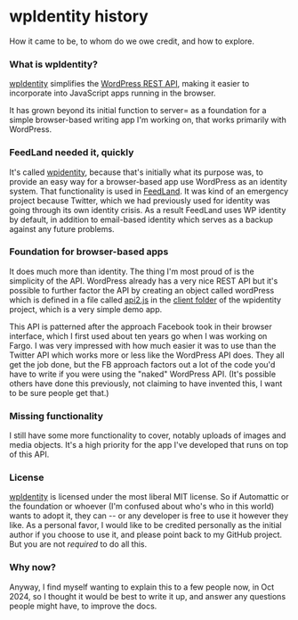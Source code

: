 # wpIdentity history

How it came to be, to whom do we owe credit, and how to explore.

### What is wpIdentity?

<a href="https://github.com/scripting/wpIdentity/tree/main">wpIdentity</a> simplifies the <a href="https://github.com/Automattic/wp-calypso/tree/trunk/packages/wpcom.js">WordPress REST API</a>, making it easier to incorporate into JavaScript apps running in the browser. 

It has grown beyond its initial function to server= as a foundation for a simple browser-based writing app I'm working on, that works primarily with WordPress.

### FeedLand needed it, quickly

It's called <a href="https://github.com/scripting/wpIdentity">wpidentity</a>, because that's initially what its purpose was, to provide an easy way for a browser-based app use WordPress as an identity system. That functionality is used in <a href="https://feedland.org/">FeedLand</a>. It was kind of an emergency project because Twitter, which we had previously used for identity was going through its own identity crisis. As a result FeedLand uses WP identity by default, in addition to email-based identity which serves as a backup against any future problems.

### Foundation for browser-based apps

It does much more than identity. The thing I'm most proud of is the simplicity of the API. WordPress already has a very nice REST API but it's possible to further factor the API by creating an object called wordPress which is defined in a file called <a href="https://github.com/scripting/wpIdentity/blob/main/client/api2.js">api2.js</a> in the <a href="https://github.com/scripting/wpIdentity/tree/main/client">client folder</a> of the wpidentity project, which is a very simple demo app. 

This API is patterned after the approach Facebook took in their browser interface, which I first used about ten years go when I was working on Fargo. I was very impressed with how much easier it was to use than the Twitter API which works more or less like the WordPress API does. They all get the job done, but the FB approach factors out a lot of the code you'd have to write if you were using the "naked" WordPress API. (It's possible others have done this previously, not claiming to have invented this, I want to be sure people get that.)

### Missing functionality

I still have some more functionality to cover, notably uploads of images and media objects. It's a high priority for the app I've developed that runs on top of this API. 

### License

<a href="https://github.com/scripting/wpIdentity">wpIdentity</a> is licensed under the most liberal MIT license. So if Automattic or the foundation or whoever (I'm confused about who's who in this world) wants to adopt it, they can -- or any developer is free to use it however they like. As a personal favor, I would like to be credited personally as the initial author if you choose to use it, and please point back to my GitHub project. But you are not <i>required</i> to do all this. 

### Why now?

Anyway, I find myself wanting to explain this to a few people now, in Oct 2024, so I thought it would be best to write it up, and answer any questions people might have, to improve the docs. 

